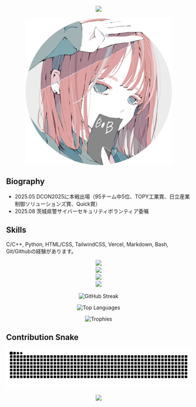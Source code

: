 <p align="center">
  <img src="https://capsule-render.vercel.app/api?text=Hi👋%20I'm%20Juna1013&animation=fadeIn&type=waving&color=gradient&height=128&fontSize=64&customColorList=2"/>
</p>

<p align="center">
  <img src="profile.png" alt="profile_image" width="400">
</p>

## Biography
- 2025.05 DCON2025に本戦出場（95チーム中5位、TOPY工業賞、日立産業制御ソリューションズ賞、Quick賞）
- 2025.08 茨城県警サイバーセキュリティボランティア委嘱

## Skills
C/C++, Python, HTML/CSS, TailwindCSS, Vercel, Markdown, Bash, Git/Githubの経験があります。

<p align="center">
  <a href="https://skillicons.dev">
    <!-- 1段目: 基礎言語 -->
    <img src="https://skillicons.dev/icons?i=c,cpp,python,markdown" /><br/>
    <!-- 2段目: Web基礎 -->
    <img src="https://skillicons.dev/icons?i=html,css,javascript,typescript" /><br/>
    <!-- 3段目: フロントエンド -->
    <img src="https://skillicons.dev/icons?i=react,nextjs,tailwindcss,git" /><br/>
    <!-- 4段目: その他ツール -->
    <img src="https://skillicons.dev/icons?i=github,opencv,bash,vercel" />
  </a>
</p>

<p align="center">
  <img src="https://streak-stats.demolab.com?user=Juna1013&theme=ocean-gradient&hide_border=true&date_format=%5BY%20%5DM%20j&card_width=501&card_height=195" alt="GitHub Streak" />
</p>

<p align="center">
  <img src="https://github-readme-stats.vercel.app/api/top-langs/?username=Juna1013&hide=jupyter%20notebook&layout=compact&card_width=500&card_height=194" alt="Top Languages" />
</p>

<p align="center">
  <img src="https://github-profile-trophy.vercel.app/?username=Juna1013&theme=dracula&no-frame=true&column=3&margin-w=16&margin-h=16&card_width=640&card_height=194" alt="Trophies" />
</p>

## Contribution Snake

<p align="center">
  <picture>
    <source media="(prefers-color-scheme: dark)" srcset="https://raw.githubusercontent.com/Juna1013/Juna1013/output/github-contribution-grid-snake-dark.svg" />
    <source media="(prefers-color-scheme: light)" srcset="https://raw.githubusercontent.com/Juna1013/Juna1013/output/github-contribution-grid-snake.svg" />
    <img alt="GitHub Contribution Snake" src="https://raw.githubusercontent.com/Juna1013/Juna1013/output/github-contribution-grid-snake.svg" />
  </picture>
</p>

<p align="center">
  <img src="https://capsule-render.vercel.app/api?type=waving&color=gradient&customColorList=0,2,2,5,30&height=100&section=footer" />
</p>
